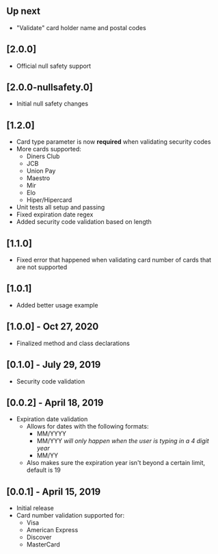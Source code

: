 ## Up next
* "Validate" card holder name and postal codes

## [2.0.0]
* Official null safety support

## [2.0.0-nullsafety.0]
* Initial null safety changes

## [1.2.0]
* Card type parameter is now **required** when validating security codes
* More cards supported:
  * Diners Club
  * JCB
  * Union Pay
  * Maestro
  * Mir
  * Elo
  * Hiper/Hipercard
* Unit tests all setup and passing
* Fixed expiration date regex
* Added security code validation based on length

## [1.1.0]
* Fixed error that happened when validating card number of cards that are not supported

## [1.0.1]
* Added better usage example

## [1.0.0] - Oct 27, 2020
* Finalized method and class declarations

## [0.1.0] - July 29, 2019
* Security code validation

## [0.0.2] - April 18, 2019
* Expiration date validation
  * Allows for dates with the following formats:
    * MM/YYYY
    * MM/YYY *will only happen when the user is typing in a 4 digit year*
    * MM/YY
  * Also makes sure the expiration year isn't beyond a certain limit, default is 19

## [0.0.1] - April 15, 2019

* Initial release
* Card number validation supported for:
  * Visa
  * American Express
  * Discover
  * MasterCard
